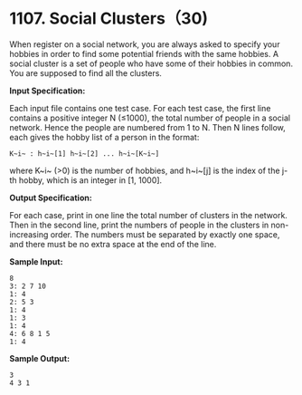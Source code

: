 # 1107. Social Clusters（30)

When register on a social network, you are always asked to specify your hobbies in order to find some potential friends with the same hobbies. A social cluster is a set of people who have some of their hobbies in common. You are supposed to find all the clusters.

**Input Specification:**

Each input file contains one test case. For each test case, the first line contains a positive integer N (≤1000), the total number of people in a social network. Hence the people are numbered from 1 to N. Then N lines follow, each gives the hobby list of a person in the format:

`K~i~ : h~i~​[1] h~i~[2] ... h~i~[K~i~]`

where K~i~ (>0) is the number of hobbies, and h~i~[j] is the index of the j-th hobby, which is an integer in [1, 1000].

**Output Specification:**

For each case, print in one line the total number of clusters in the network. Then in the second line, print the numbers of people in the clusters in non-increasing order. The numbers must be separated by exactly one space, and there must be no extra space at the end of the line.

**Sample Input:**

```
8
3: 2 7 10
1: 4
2: 5 3
1: 4
1: 3
1: 4
4: 6 8 1 5
1: 4
```

**Sample Output:**

```
3
4 3 1
```